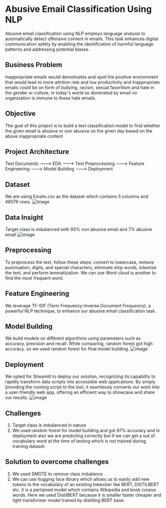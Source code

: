 
# Abusive Email Classification Using NLP

Abusive email classification using NLP employs language analysis to automatically detect offensive content in emails. This task enhances digital communication safety by enabling the identification of harmful language patterns and addressing potential biases.

## Business Problem 

Inappropriate emails would demotivates and spoil the positive environment that would lead to more attrition rate and low productivity and Inappropriate emails could be on form of bullying, racism, sexual favoritism and hate in the gender or culture, in today's world so dominated by email no organization is immune to these hate emails.

## Objective

The goal of this project is to build a text classification model to find whether the given email is abusive or non abusive on the given day based on the above inappropriate content 

## Project Architecture

Text Documents ---> EDA ---> Text Preprocessing ---> Feature Engineering ---> Model Building ---> Deployment

## Dataset

We are using Emails.csv as the dataset which contains 5 columns and 48076 rows.
![image](https://github.com/nithu24/Abusive-Email-Classification/assets/92521223/ae6dff77-f127-4ec3-b353-8a2954cfd0c8)

## Data Insight

Target class is imbalanced with 93% non abusive email and 7% abusive email 
![image](https://github.com/nithu24/Abusive-Email-Classification/assets/92521223/e222a2bc-cdc6-4def-99b3-f60ee18ffffe)


## Preprocessing

To preprocess the text, follow these steps: 
convert to lowercase, remove punctuation, digits, and special characters, eliminate stop words, tokenize the text, and perform lemmatization.
We can use Word cloud is another to find the most frequent word.

## Feature Engineering

We leverage TF-IDF (Term Frequency-Inverse Document Frequency), a powerful NLP technique, to enhance our abusive email classification task. 

## Model Building 

We build models on different algorithms using parameters such as accuracy, precision and recall.
While comparing, random forest got high accuracy.
so we used random forest for final model building.
![image](https://github.com/nithu24/Abusive-Email-Classification/assets/92521223/43b605ec-d83c-4d08-8cd0-7a7df0337a1c)

## Deployment

We opted for Streamlit to deploy our solution, recognizing its capability to rapidly transform data scripts into accessible web applications. By simply providing the running script to the tool, it seamlessly converts our work into a user-friendly web app, offering an efficient way to showcase and share our results.
![image](https://github.com/nithu24/Abusive-Email-Classification/assets/92521223/31f690fb-cd49-444c-afcc-8d3608324bf5)

## Challenges 

1) Target class is imbalanced in nature 
2) We used random forest for model building and got 97% accuracy and in deployment also we are  predicting correctly but if we can get a out of vocabulary word at the time of testing which is not trained during training dataset.

## Solution to overcome challenges


1) We used SMOTE to remove class imbalance 
2) We can use hugging face library which allows us to easily add new tokens to the vocabulary of an existing tokenizer like BERT, DISTILBERT etc. it is a pertained model which contains Wikipedia and book corpus words. Here we used DistilBERT because it is smaller faster cheaper and light transformer model trained by distilling BERT base.

